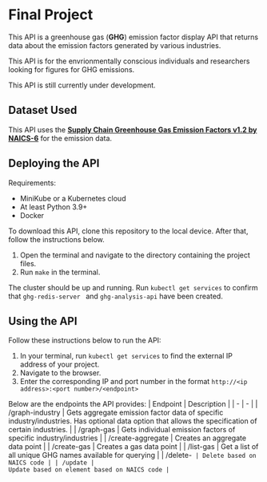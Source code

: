 # Final Project
This API is a greenhouse gas (**GHG**) emission factor display API that returns data about the emission factors generated by various industries. 

This API is for the envrionmentally conscious individuals and researchers looking for figures for GHG emissions.

This API is still currently under development.

## Dataset Used
This API uses the [**Supply Chain Greenhouse Gas Emission Factors v1.2 by NAICS-6**](https://catalog.data.gov/dataset/supply-chain-greenhouse-gas-emission-factors-v1-2-by-naics-6) for the emission data. 

## Deploying the API
Requirements: 
- MiniKube or a Kubernetes cloud
- At least Python 3.9+
- Docker

To download this API, clone this repository to the local device. After that, follow the instructions below.
1. Open the terminal and navigate to the directory containing the project files.
2. Run `make` in the terminal.

The cluster should be up and running. Run `kubectl get services` to confirm that `ghg-redis-server ` and `ghg-analysis-api` have been created.

## Using the API
Follow these instructions below to run the API:
1. In your terminal, run `kubectl get services` to find the external IP address of your project.
2. Navigate to the browser.
3. Enter the corresponding IP and port number in the format `http://<ip address>:<port number>/<endpoint>`

Below are the endpoints the API provides:
| Endpoint | Description |
| - | - |
| /graph-industry | Gets aggregate emission factor data of specific industry/industries. Has optional data option that allows the specification of certain industries. |
| /graph-gas  | Gets individual emission factors of specific industry/industries |
| /create-aggregate | Creates an aggregate data point | 
| /create-gas | Creates a gas data point |
| /list-gas | Get a list of all unique GHG names available for querying |
| /delete-<code> | Delete based on NAICS code |
| /update | Update based on element based on NAICS code |








